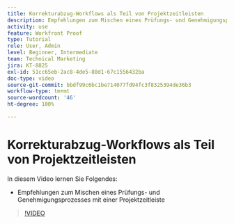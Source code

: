 ```yaml
---
title: Korrekturabzug-Workflows als Teil von Projektzeitleisten
description: Empfehlungen zum Mischen eines Prüfungs- und Genehmigungsprozesses mit einer Projektzeitleisten finden Sie in [!DNL  Workfront].
activity: use
feature: Workfront Proof
type: Tutorial
role: User, Admin
level: Beginner, Intermediate
team: Technical Marketing
jira: KT-8825
exl-id: 51cc65eb-2ac8-4de5-88d1-67c1556432ba
doc-type: video
source-git-commit: bbdf99c6bc1be714077fd94fc3f8325394de36b3
workflow-type: tm+mt
source-wordcount: '46'
ht-degree: 100%

---
```


# Korrekturabzug-Workflows als Teil von Projektzeitleisten

In diesem Video lernen Sie Folgendes:

* Empfehlungen zum Mischen eines Prüfungs- und Genehmigungsprozesses mit einer Projektzeitleiste

>[!VIDEO](https://video.tv.adobe.com/v/335125/?quality=12&learn=on&enablevpops=1)

<!--
This is a duplicate and not used in the TOC
-->
